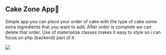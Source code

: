 ## Cake Zone App🎂
Simple app you can place your order of cake with the type of cake some extra ingredients that you want to add.
After order is complete we can delete that order.
Use of materialize classes makes it easy to style so i can focus on php (backend) part of it.


![](cake-zone.gif)